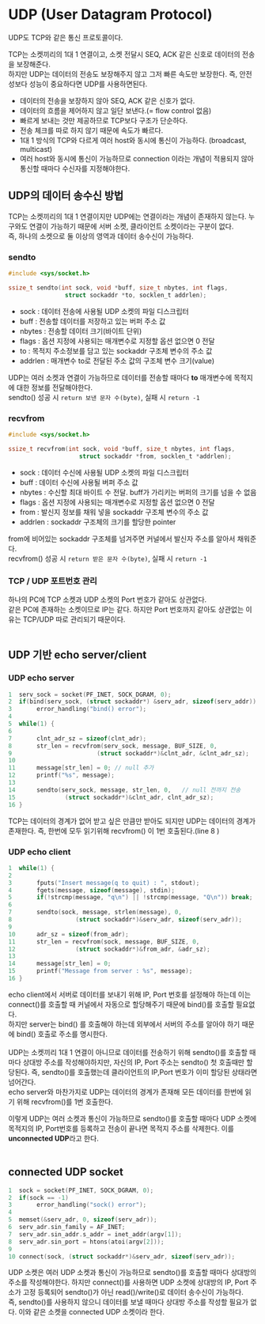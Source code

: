 # UDP (User Datagram Protocol)

UDP도 TCP와 같은 통신 프로토콜이다.<br>

TCP는 소켓끼리의 1대 1 연결이고, 소켓 전달시 SEQ, ACK 같은 신호로 데이터의 전송을 보장해준다.<br>
하지만 UDP는 데이터의 전송도 보장해주지 않고 그저 빠른 속도만 보장한다. 즉, 안전성보다 성능이 중요하다면 UDP를 사용하면된다.<br>

- 데이터의 전송을 보장하지 않아 SEQ, ACK 같은 신호가 없다.
- 데이터의 흐름을 제어하지 않고 일단 보낸다.(= flow control 없음)
- 빠르게 보내는 것만 제공하므로 TCP보다 구조가 단순하다.
- 전송 체크를 따로 하지 않기 때문에 속도가 빠르다.
- 1대 1 방식의 TCP와 다르게 여러 host와 동시에 통신이 가능하다. (broadcast, multicast)
- 여러 host와 동시에 통신이 가능하므로 connection 이라는 개념이 적용되지 않아 통신할 때마다 수신자를 지정해야한다.


## UDP의 데이터 송수신 방법

TCP는 소켓끼리의 1대 1 연결이지만 UDP에는 연결이라는 개념이 존재하지 않는다. 누구와도 연결이 가능하기 때문에 서버 소켓, 클라이언트 소켓이라는 구분이 없다.<br>
즉, 하나의 소켓으로 둘 이상의 영역과 데이터 송수신이 가능하다.<br>

### sendto

```c
#include <sys/socket.h>

ssize_t sendto(int sock, void *buff, size_t nbytes, int flags,
                struct sockaddr *to, socklen_t addrlen);
```

- sock : 데이터 전송에 사용될 UDP 소켓의 파일 디스크립터
- buff : 전송할 데이터를 저장하고 있는 버퍼 주소 값
- nbytes : 전송할 데이터 크기(바이트 단위)
- flags : 옵션 지정에 사용되는 매개변수로 지정할 옵션 없으면 0 전달
- to : 목적지 주소정보를 담고 있는 sockaddr 구조체 변수의 주소 값
- addrlen : 매개변수 to로 전달된 주소 값의 구조체 변수 크기(value)

UDP는 여러 소켓과 연결이 가능하므로 데이터를 전송할 때마다 **to** 매개변수에 목적지에 대한 정보를 전달해야한다.<br>
sendto() 성공 시 ```return 보낸 문자 수(byte)```, 실패 시 ```return -1``` <br>

### recvfrom

```c
#include <sys/socket.h>

ssize_t recvfrom(int sock, void *buff, size_t nbytes, int flags,
                    struct sockaddr *from, socklen_t *addrlen);
```

- sock : 데이터 수신에 사용될 UDP 소켓의 파일 디스크립터
- buff : 데이터 수신에 사용될 버퍼 주소 값
- nbytes : 수신할 최대 바이트 수 전달. buff가 가리키는 버퍼의 크기를 넘을 수 없음
- flags : 옵션 지정에 사용되는 매개변수로 지정할 옵션 없으면 0 전달
- from : 발신지 정보를 채워 넣을 sockaddr 구조체 변수의 주소 값
- addrlen : sockaddr 구조체의 크기를 할당한 pointer

from에 비어있는 sockaddr 구조체를 넘겨주면 커널에서 발신자 주소를 알아서 채워준다.<br>
recvfrom() 성공 시 ```return 받은 문자 수(byte)```, 실패 시 ```return -1``` <br>

### TCP / UDP 포트번호 관리

하나의 PC에 TCP 소켓과 UDP 소켓의 Port 번호가 같아도 상관없다.<br>
같은 PC에 존재하는 소켓이므로 IP는 같다. 하지만 Port 번호까지 같아도 상관없는 이유는 TCP/UDP 따로 관리되기 때문이다.<br><br>

## UDP 기반 echo server/client

### UDP echo server

```c
1  serv_sock = socket(PF_INET, SOCK_DGRAM, 0);
2  if(bind(serv_sock, (struct sockaddr*) &serv_adr, sizeof(serv_addr)) == -1)
3       error_handling("bind() error");
4   
5  while(1) {
6    
7       clnt_adr_sz = sizeof(clnt_adr);
8       str_len = recvfrom(serv_sock, message, BUF_SIZE, 0,
9                        (struct sockaddr*)&clnt_adr, &clnt_adr_sz);
10
11      message[str_len] = 0; // null 추가
12      printf("%s", message);
13
14      sendto(serv_sock, message, str_len, 0,   // null 전까지 전송
15              (struct sockaddr*)&clnt_adr, clnt_adr_sz);
16 }
```

TCP는 데이터의 경계가 없어 받고 싶은 만큼만 받아도 되지만 UDP는 데이터의 경계가 존재한다. 즉, 한번에 모두 읽기위해 recvfrom() 이 1번 호출된다.(line 8 )<br>

### UDP echo client

```c
1  while(1) {
2       
3       fputs("Insert message(q to quit) : ", stdout);
4       fgets(message, sizeof(message), stdin);
5       if(!strcmp(message, "q\n") || !strcmp(message, "Q\n")) break;    
6       
7       sendto(sock, message, strlen(message), 0,
8                  (struct sockaddr*)&serv_adr, sizeof(serv_adr));
9       
10      adr_sz = sizeof(from_adr);
11      str_len = recvfrom(sock, message, BUF_SIZE, 0,
12                 (struct sockaddr*)&from_adr, &adr_sz);
13 
14      message[str_len] = 0;
15      printf("Message from server : %s", message);
16 }
```

echo client에서 서버로 데이터를 보내기 위해 IP, Port 번호를 설정해야 하는데 이는 connect()를 호출할 때 커널에서 자동으로 할당해주기 때문에 bind()를 호출할 필요없다.<br>
하지만 server는 bind() 를 호출해야 하는데 외부에서 서버의 주소를 알아야 하기 때문에 bind() 호출로 주소를 명시한다.<br><br>
UDP는 소켓끼리 1대 1 연결이 아니므로 데이터를 전송하기 위해 sendto()를 호출할 때마다 상대방 주소를 작성해야하지만, 자신의 IP, Port 주소는 sendto() 첫 호출때만 할당된다. 즉, sendto()를 호출했는데 클라이언트의 IP,Port 번호가 이미 할당된 상태라면 넘어간다.<br>
echo server와 마찬가지로 UDP는 데이터의 경계가 존재해 모든 데이터를 한번에 읽기 위해 recvfrom()를 1번 호출한다.<br>

이렇게 UDP는 여러 소켓과 통신이 가능하므로 sendto()를 호출할 때마다 UDP 소켓에 목적지의 IP, Port번호를 등록하고 전송이 끝나면 목적지 주소를 삭제한다. 이를 **unconnected UDP**라고 한다.<br><br>

## connected UDP socket

```c
1  sock = socket(PF_INET, SOCK_DGRAM, 0);
2  if(sock == -1)
3       error_handling("sock() error");
4  
5  memset(&serv_adr, 0, sizeof(serv_adr));  
6  serv_adr.sin_family = AF_INET;
7  serv_adr.sin_addr.s_addr = inet_addr(argv[1]);
8  serv_adr.sin_port = htons(atoi(argv[2]));
9 
10 connect(sock, (struct sockaddr*)&serv_adr, sizeof(serv_adr));
```

UDP 소켓은 여러 UDP 소켓과 통신이 가능하므로 sendto()를 호출할 때마다 상대방의 주소를 작성해야한다. 하지만 connect()를 사용하면 UDP 소켓에 상대방의 IP, Port 주소가 고정 등록되어 sendto()가 아닌 read()/write()로 데이터 송수신이 가능하다.<br>
즉, sendto()를 사용하지 않으니 데이터를 보낼 때마다 상대방 주소를 작성할 필요가 없다. 이와 같은 소켓을 connected UDP 소켓이라 한다.<br>

